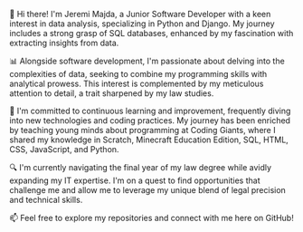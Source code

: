 👋 Hi there! I'm Jeremi Majda, a Junior Software Developer with a keen interest in data analysis, specializing in Python and Django. My journey includes a strong grasp of SQL databases, enhanced by my fascination with extracting insights from data.

📊 Alongside software development, I'm passionate about delving into the complexities of data, seeking to combine my programming skills with analytical prowess. This interest is complemented by my meticulous attention to detail, a trait sharpened by my law studies.

🌱 I'm committed to continuous learning and improvement, frequently diving into new technologies and coding practices. My journey has been enriched by teaching young minds about programming at Coding Giants, where I shared my knowledge in Scratch, Minecraft Education Edition, SQL, HTML, CSS, JavaScript, and Python.

🔍 I'm currently navigating the final year of my law degree while avidly expanding my IT expertise. I'm on a quest to find opportunities that challenge me and allow me to leverage my unique blend of legal precision and technical skills.

📫 Feel free to explore my repositories and connect with me here on GitHub!

